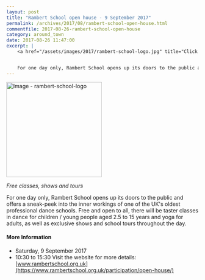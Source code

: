 ```yaml
---
layout: post
title: "Rambert School open house - 9 September 2017"
permalink: /archives/2017/08/rambert-school-open-house.html
commentfile: 2017-08-26-rambert-school-open-house
category: around_town
date: 2017-08-26 11:47:00
excerpt: |
    <a href="/assets/images/2017/rambert-school-logo.jpg" title="Click for a larger image"><img src="/assets/images/2017/rambert-school-logo-thumb.jpg" width="150" alt="Image - rambert-school-logo"  class="right"/></a>


    For one day only, Rambert School opens up its doors to the public and offers a sneak-peek into the inner workings of one of the UK's oldest professional dance schools. Free and open to all, there will be taster classes in dance for children / young people aged 2.5 to 15 years and yoga for adults, as well as exclusive shows and school tours throughout the day.
---
```


<a href="/assets/images/2017/rambert-school-logo.jpg" title="Click for a larger image"><img src="/assets/images/2017/rambert-school-logo-thumb.jpg" width="250" alt="Image - rambert-school-logo"  class="right"/></a>

*Free classes, shows and tours*

For one day only, Rambert School opens up its doors to the public and offers a sneak-peek into the inner workings of one of the UK's oldest professional dance schools. Free and open to all, there will be taster classes in dance for children / young people aged 2.5 to 15 years and yoga for adults, as well as exclusive shows and school tours throughout the day.

#### More Information

-   Saturday, 9 September 2017
-   10:30 to 15:30
    Visit the website for more details: [www.rambertschool.org.uk](https://www.rambertschool.org.uk/participation/open-house/)
